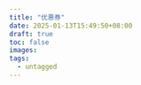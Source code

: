 ```yaml
---
title: "优惠券"
date: 2025-01-13T15:49:50+08:00
draft: true
toc: false
images:
tags:
  - untagged
---
```


